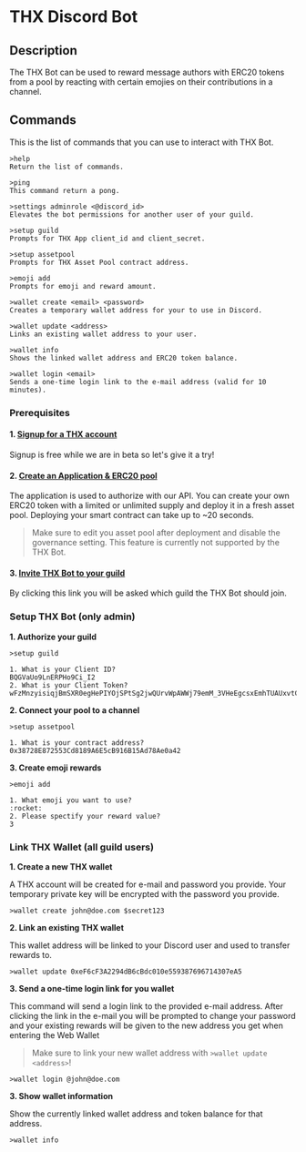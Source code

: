 # THX Discord Bot

## Description

The THX Bot can be used to reward message authors with ERC20 tokens from a pool by reacting with certain emojies on their contributions in a channel.

## Commands

This is the list of commands that you can use to interact with THX Bot.

```
>help
Return the list of commands.

>ping
This command return a pong.

>settings adminrole <@discord_id>
Elevates the bot permissions for another user of your guild.

>setup guild
Prompts for THX App client_id and client_secret.

>setup assetpool
Prompts for THX Asset Pool contract address.

>emoji add
Prompts for emoji and reward amount.

>wallet create <email> <password>
Creates a temporary wallet address for your to use in Discord.

>wallet update <address>
Links an existing wallet address to your user.

>wallet info
Shows the linked wallet address and ERC20 token balance.

>wallet login <email>
Sends a one-time login link to the e-mail address (valid for 10 minutes).
```

### Prerequisites

#### 1. [Signup for a THX account](https://www.thx.network/signup)

Signup is free while we are in beta so let's give it a try!

#### 2. [Create an Application & ERC20 pool](https://dashboard.thx.network)

The application is used to authorize with our API. You can create your own ERC20 token with a limited or unlimited supply and deploy it in a fresh asset pool. Deploying your smart contract can take up to ~20 seconds.

> Make sure to edit you asset pool after deployment and disable the governance setting. This feature is currently not supported by the THX Bot.

#### 3. [Invite THX Bot to your guild](https://discord.com/api/oauth2/authorize?client_id=834083368370700299&permissions=8&scope=bot)

By clicking this link you will be asked which guild the THX Bot should join.

### Setup THX Bot (only admin)

**1. Authorize your guild**

```
>setup guild

1. What is your Client ID?
BQGVaUo9LnERPHo9Ci_I2
2. What is your Client Token?
wFzMnzyisiqjBmSXR0egHePIYOjSPtSg2jwQUrvWpAWWj79emM_3VHeEgcsxEmhTUAUxvtCu59K41FKfIoZyVg
```

**2. Connect your pool to a channel**

```
>setup assetpool

1. What is your contract address?
0x38728E872553Cd8189A6E5cB916B15Ad78Ae0a42
```

**3. Create emoji rewards**

```
>emoji add

1. What emoji you want to use?
:rocket:
2. Please spectify your reward value?
3
```

### Link THX Wallet (all guild users)

**1. Create a new THX wallet**

A THX account will be created for e-mail and password you provide. Your temporary private key will be encrypted with the password you provide.

```
>wallet create john@doe.com $secret123
```

**2. Link an existing THX wallet**

This wallet address will be linked to your Discord user and used to transfer rewards to.

```
>wallet update 0xeF6cF3A2294dB6cBdc010e559387696714307eA5
```

**3. Send a one-time login link for you wallet**

This command will send a login link to the provided e-mail address. After clicking the link in the e-mail you will be prompted to change your password and your existing rewards will be given to the new address you get when entering the Web Wallet

> Make sure to link your new wallet address with `>wallet update <address>`!

```
>wallet login @john@doe.com
```

**3. Show wallet information**

Show the currently linked wallet address and token balance for that address.

```
>wallet info
```
